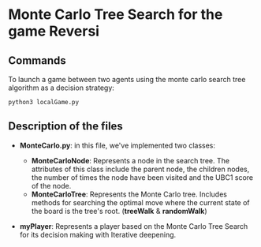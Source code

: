 # Monte Carlo Tree Search for the game Reversi

## Commands
To launch a game between two agents using the monte carlo search tree algorithm as a decision strategy:

    python3 localGame.py
    
## Description of the files

* **MonteCarlo.py**: in this file, we've implemented two classes:
  * **MonteCarloNode**: Represents a node in the search tree. The attributes of this class include the parent node, the children nodes, the number of times the node have been visited and the UBC1 score of the node.
  * **MonteCarloTree**: Represents the Monte Carlo tree. Includes methods for searching the optimal move where the current state of the board is the tree's root. (**treeWalk** & **randomWalk**)
  
* **myPlayer**: Represents a player based on the Monte Carlo Tree Search for its decision making with Iterative deepening. 

